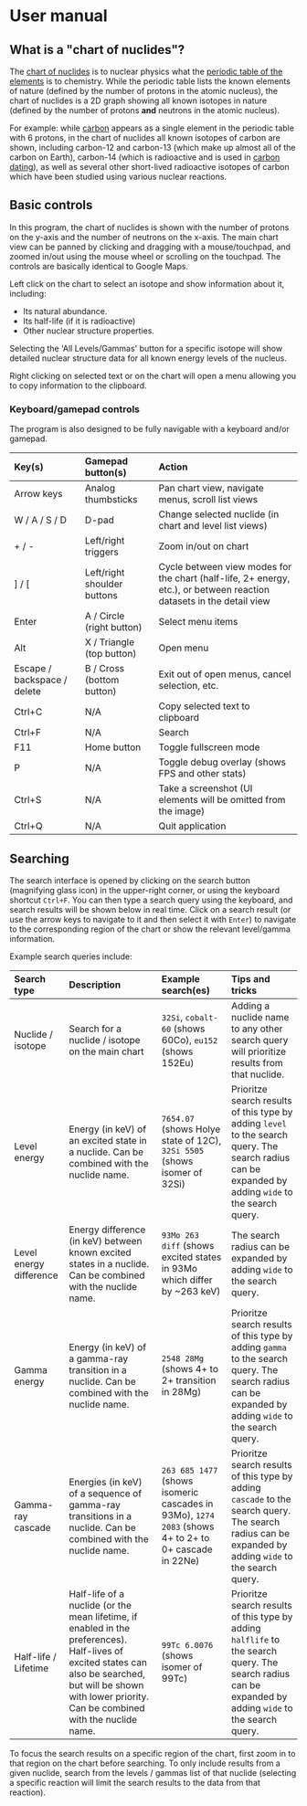 # User manual

## What is a "chart of nuclides"?

The [chart of nuclides](https://en.wikipedia.org/wiki/Table_of_nuclides) is to nuclear physics what the [periodic table of the elements](https://en.wikipedia.org/wiki/Periodic_table) is to chemistry. While the periodic table lists the known elements of nature (defined by the number of protons in the atomic nucleus), the chart of nuclides is a 2D graph showing all known isotopes in nature (defined by the number of protons **and** neutrons in the atomic nucleus).

For example: while [carbon](https://en.wikipedia.org/wiki/Carbon) appears as a single element in the periodic table with 6 protons, in the chart of nuclides all known isotopes of carbon are shown, including carbon-12 and carbon-13 (which make up almost all of the carbon on Earth), carbon-14 (which is radioactive and is used in [carbon dating](https://en.wikipedia.org/wiki/Radiocarbon_dating)), as well as several other short-lived radioactive isotopes of carbon which have been studied using various nuclear reactions.

## Basic controls

In this program, the chart of nuclides is shown with the number of protons on the y-axis and the number of neutrons on the x-axis. The main chart view can be panned by clicking and dragging with a mouse/touchpad, and zoomed in/out using the mouse wheel or scrolling on the touchpad. The controls are basically identical to Google Maps.

Left click on the chart to select an isotope and show information about it, including:
- Its natural abundance.
- Its half-life (if it is radioactive)
- Other nuclear structure properties.

Selecting the 'All Levels/Gammas' button for a specific isotope will show detailed nuclear structure data for all known energy levels of the nucleus.

Right clicking on selected text or on the chart will open a menu allowing you to copy information to the clipboard.

### Keyboard/gamepad controls

The program is also designed to be fully navigable with a keyboard and/or gamepad.

| Key(s)             | Gamepad button(s)           | Action |
| :----------------- | :-------------------------- |:----- |
| Arrow keys         | Analog thumbsticks          | Pan chart view, navigate menus, scroll list views |
| W / A / S / D      | D-pad                       | Change selected nuclide (in chart and level list views) |
| + / -              | Left/right triggers         | Zoom in/out on chart |
| ] / [              | Left/right shoulder buttons | Cycle between view modes for the chart (half-life, 2+ energy, etc.), or between reaction datasets in the detail view |
| Enter              | A / Circle (right button)   | Select menu items |
| Alt                | X / Triangle (top button)   | Open menu |
| Escape / backspace / delete | B / Cross (bottom button)   | Exit out of open menus, cancel selection, etc. |
| Ctrl+C             | N/A                         | Copy selected text to clipboard |
| Ctrl+F             | N/A                         | Search |
| F11                | Home button                 | Toggle fullscreen mode |
| P                  | N/A                         | Toggle debug overlay (shows FPS and other stats) |
| Ctrl+S             | N/A                         | Take a screenshot (UI elements will be omitted from the image) |
| Ctrl+Q             | N/A                         | Quit application |

## Searching

The search interface is opened by clicking on the search button (magnifying glass icon) in the upper-right corner, or using the keyboard shortcut `Ctrl+F`. You can then type a search query using the keyboard, and search results will be shown below in real time. Click on a search result (or use the arrow keys to navigate to it and then select it with `Enter`) to navigate to the corresponding region of the chart or show the relevant level/gamma information.

Example search queries include:

| Search type             | Description                                         | Example search(es)           | Tips and tricks |
| :---------------------- | :-------------------------------------------------- | :--------------------------- | :-------------- |
| Nuclide / isotope       | Search for a nuclide / isotope on the main chart    | `32Si`, `cobalt-60` (shows 60Co), `eu152` (shows 152Eu) | Adding a nuclide name to any other search query will prioritize results from that nuclide. | 
| Level energy            | Energy (in keV) of an excited state in a nuclide. Can be combined with the nuclide name.  | `7654.07` (shows Holye state of 12C), `32Si 5505` (shows isomer of 32Si) | Prioritze search results of this type by adding `level` to the search query. The search radius can be expanded by adding `wide` to the search query. |
| Level energy difference | Energy difference (in keV) between known excited states in a nuclide. Can be combined with the nuclide name.  | `93Mo 263 diff` (shows excited states in 93Mo which differ by ~263 keV) | The search radius can be expanded by adding `wide` to the search query. |
| Gamma energy       | Energy (in keV) of a gamma-ray transition in a nuclide. Can be combined with the nuclide name.  | `2548 28Mg` (shows 4+ to 2+ transition in 28Mg) | Prioritze search results of this type by adding `gamma` to the search query. The search radius can be expanded by adding `wide` to the search query. |
| Gamma-ray cascade       | Energies (in keV) of a sequence of gamma-ray transitions in a nuclide. Can be combined with the nuclide name.  | `263 685 1477` (shows isomeric cascades in 93Mo), `1274 2083` (shows 4+ to 2+ to 0+ cascade in 22Ne) | Prioritze search results of this type by adding `cascade` to the search query. The search radius can be expanded by adding `wide` to the search query. |
| Half-life / Lifetime    | Half-life of a nuclide (or the mean lifetime, if enabled in the preferences). Half-lives of excited states can also be searched, but will be shown with lower priority. Can be combined with the nuclide name. | `99Tc 6.0076` (shows isomer of 99Tc) | Prioritze search results of this type by adding `halflife` to the search query. The search radius can be expanded by adding `wide` to the search query. |

To focus the search results on a specific region of the chart, first zoom in to that region on the chart before searching. To only include results from a given nuclide, search from the levels / gammas list of that nuclide (selecting a specific reaction will limit the search results to the data from that reaction).